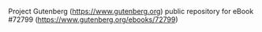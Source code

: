 Project Gutenberg (https://www.gutenberg.org) public repository
for eBook #72799 (https://www.gutenberg.org/ebooks/72799)
